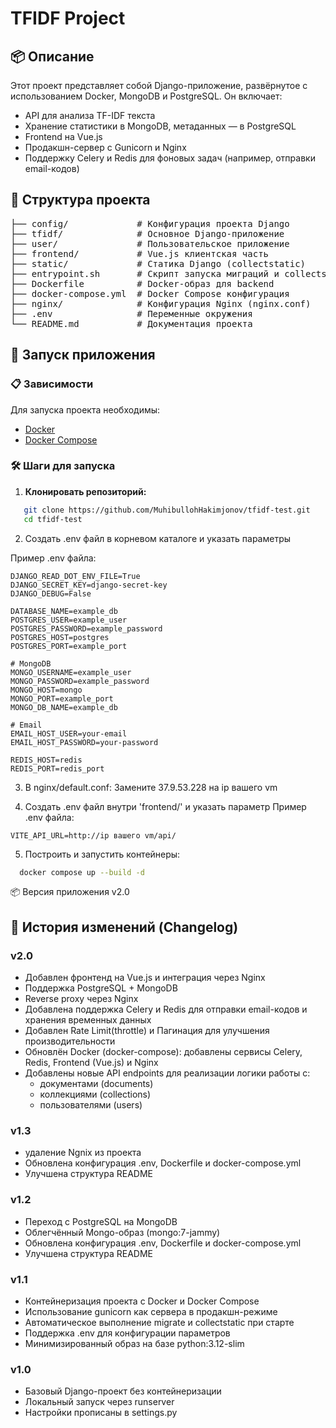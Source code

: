 # TFIDF Project

## 📦 Описание


Этот проект представляет собой Django-приложение, развёрнутое с использованием Docker, MongoDB и PostgreSQL.
Он включает:

- API для анализа TF-IDF текста
- Хранение статистики в MongoDB, метаданных — в PostgreSQL
- Frontend на Vue.js
- Продакшн-сервер с Gunicorn и Nginx
- Поддержку Celery и Redis для фоновых задач (например, отправки email-кодов)


## 📁 Структура проекта

<pre>
├── config/             # Конфигурация проекта Django
├── tfidf/              # Основное Django-приложение
├── user/               # Пользовательское приложение
├── frontend/           # Vue.js клиентская часть
├── static/             # Статика Django (collectstatic)
├── entrypoint.sh       # Скрипт запуска миграций и collectstatic
├── Dockerfile          # Docker-образ для backend
├── docker-compose.yml  # Docker Compose конфигурация
├── nginx/              # Конфигурация Nginx (nginx.conf)
├── .env                # Переменные окружения
└── README.md           # Документация проекта
</pre>

## 🚀 Запуск приложения

### 📋 Зависимости

Для запуска проекта необходимы:

- [Docker](https://www.docker.com/)
- [Docker Compose](https://docs.docker.com/compose/)

### 🛠 Шаги для запуска

1. **Клонировать репозиторий:**

```bash
   git clone https://github.com/MuhibullohHakimjonov/tfidf-test.git
   cd tfidf-test
```

2. Создать .env файл в корневом каталоге и указать параметры

Пример .env файла:
```text
DJANGO_READ_DOT_ENV_FILE=True
DJANGO_SECRET_KEY=django-secret-key
DJANGO_DEBUG=False

DATABASE_NAME=example_db
POSTGRES_USER=example_user
POSTGRES_PASSWORD=example_password
POSTGRES_HOST=postgres
POSTGRES_PORT=example_port

# MongoDB
MONGO_USERNAME=example_user
MONGO_PASSWORD=example_password
MONGO_HOST=mongo
MONGO_PORT=example_port
MONGO_DB_NAME=example_db

# Email
EMAIL_HOST_USER=your-email
EMAIL_HOST_PASSWORD=your-password

REDIS_HOST=redis
REDIS_PORT=redis_port
```

3. В nginx/default.conf: Замените 37.9.53.228 на ip вашего vm


4. Создать .env файл внутри 'frontend/' и указать параметр
Пример .env файла:
```text
VITE_API_URL=http://ip вашего vm/api/
```



5. Построить и запустить контейнеры:
```bash
  docker compose up --build -d
```




📦 Версия приложения
v2.0

## 📜 История изменений (Changelog)

### v2.0
- Добавлен фронтенд на Vue.js и интеграция через Nginx
- Поддержка PostgreSQL + MongoDB
- Reverse proxy через Nginx
- Добавлена поддержка Celery и Redis для отправки email-кодов и хранения временных данных
- Добавлен Rate Limit(throttle) и Пагинация для улучшения производительности
- Обновлён Docker (docker-compose): добавлены сервисы Celery, Redis, Frontend (Vue.js) и Nginx
- Добавлены новые API endpoints для реализации логики работы с:
  - документами (documents)
  - коллекциями (collections)
  - пользователями (users)



### v1.3
- удаление Ngnix из проекта
- Обновлена конфигурация .env, Dockerfile и docker-compose.yml
- Улучшена структура README
### v1.2
- Переход с PostgreSQL на MongoDB
- Облегчённый Mongo-образ (mongo:7-jammy)
- Обновлена конфигурация .env, Dockerfile и docker-compose.yml
- Улучшена структура README

### v1.1
- Контейнеризация проекта с Docker и Docker Compose
- Использование gunicorn как сервера в продакшн-режиме
- Автоматическое выполнение migrate и collectstatic при старте
- Поддержка .env для конфигурации параметров
- Минимизированный образ на базе python:3.12-slim

### v1.0
- Базовый Django-проект без контейнеризации
- Локальный запуск через runserver
- Настройки прописаны в settings.py

